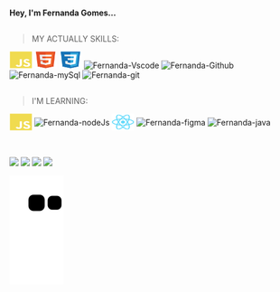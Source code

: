 #### Hey, I'm Fernanda Gomes...
##
> MY ACTUALLY SKILLS:
<div style="display: inline_block">

  </div>
    <div style="display: inline_block">
      <img  alt="Fernanda-Js" height="30" width="40" src="https://raw.githubusercontent.com/devicons/devicon/master/icons/javascript/javascript-plain.svg">
      <img  alt="Fernanda-HTML" height="30" width="40" src="https://raw.githubusercontent.com/devicons/devicon/master/icons/html5/html5-original.svg">
      <img  alt="Fernanda-CSS" height="30" width="40" src="https://raw.githubusercontent.com/devicons/devicon/master/icons/css3/css3-original.svg">
      <img  alt="Fernanda-Vscode" height="30" width="40" src="https://cdn.jsdelivr.net/gh/devicons/devicon/icons/vscode/vscode-original.svg" />
      <img  alt="Fernanda-Github" height="30" width="40" src="https://cdn.jsdelivr.net/gh/devicons/devicon/icons/github/github-original.svg" />
      <img  alt="Fernanda-mySql" height="30" width="40"  src="https://cdn.jsdelivr.net/gh/devicons/devicon/icons/mysql/mysql-original.svg" />
      <img  alt="Fernanda-git" height="30" width="40" src="https://cdn.jsdelivr.net/gh/devicons/devicon/icons/git/git-original.svg" />


  
  ##
> I'M LEARNING:
  <div style="display: inline_block">

  </div>
  <div style="display: inline_block">
    <img align="center" alt="Fernanda-Js" height="30" width="40" src="https://raw.githubusercontent.com/devicons/devicon/master/icons/javascript/javascript-plain.svg">
      <img align="center" alt="Fernanda-nodeJs" height="30" src="https://cdn.jsdelivr.net/gh/devicons/devicon/icons/nodejs/nodejs-original.svg" />
    <img align="center" alt="Fernanda-React" height="30" width="40" src="https://raw.githubusercontent.com/devicons/devicon/master/icons/react/react-original.svg">
    <img align="center" alt="Fernanda-figma" height="30" width="40" src="https://cdn.jsdelivr.net/gh/devicons/devicon/icons/figma/figma-original.svg" />
  <img align="center" alt="Fernanda-java" height="30" width="40" src="https://cdn.jsdelivr.net/gh/devicons/devicon/icons/php/php-original.svg" />

  </div><br>
  
  ##

  <a href="https://instagram.com/itsf3r" target="_blank"><img src="https://img.shields.io/badge/-Instagram-%23E4405F?style=for-the-badge&logo=instagram&logoColor=white" target="_blank"></a>
 <a href="#" target="_blank"><img src="https://img.shields.io/badge/Discord-7289DA?style=for-the-badge&logo=discord&logoColor=white" target="_blank"></a> 
  <a href = "mailto:ferjohfer@gmail.com"><img src="https://img.shields.io/badge/-Gmail-%23333?style=for-the-badge&logo=gmail&logoColor=white" target="_blank"></a>
  <a href="https://www.linkedin.com/in/fernanda-gomes-93346a1a4" target="_blank"><img src="https://img.shields.io/badge/-LinkedIn-%230077B5?style=for-the-badge&logo=linkedin&logoColor=white" target="_blank"></a> 
 
  ![Snake animation](https://github.com/ferjohfer/ferjohfer/blob/output/github-contribution-grid-snake.svg)
 
</div>
